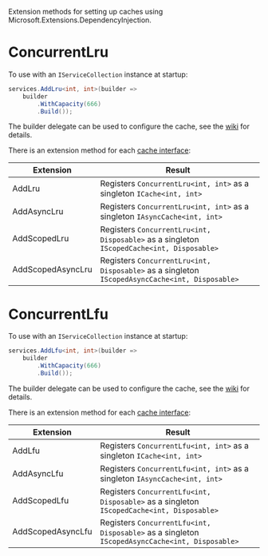 ﻿Extension methods for setting up caches using Microsoft.Extensions.DependencyInjection.

# ConcurrentLru

To use with an `IServiceCollection` instance at startup:

```cs
services.AddLru<int, int>(builder =>
    builder
        .WithCapacity(666)
        .Build());
```

The builder delegate can be used to configure the cache, see the [wiki](https://github.com/bitfaster/BitFaster.Caching/wiki/ConcurrentLru-Quickstart#builder-api) for details.

There is an extension method for each [cache interface](https://github.com/bitfaster/BitFaster.Caching/wiki/Caches):

| Extension | Result | 
|-----------|--------|
| AddLru | Registers `ConcurrentLru<int, int>` as a singleton `ICache<int, int>` |
| AddAsyncLru | Registers `ConcurrentLru<int, int>` as a singleton `IAsyncCache<int, int>` |
| AddScopedLru | Registers `ConcurrentLru<int, Disposable>` as a singleton `IScopedCache<int, Disposable>` |
| AddScopedAsyncLru | Registers `ConcurrentLru<int, Disposable>` as a singleton `IScopedAsyncCache<int, Disposable>` |


# ConcurrentLfu

To use with an `IServiceCollection` instance at startup:

```cs
services.AddLfu<int, int>(builder =>
    builder
        .WithCapacity(666)
        .Build());
```

The builder delegate can be used to configure the cache, see the [wiki](https://github.com/bitfaster/BitFaster.Caching/wiki/ConcurrentLfu-Quickstart#builder-api) for details.

There is an extension method for each [cache interface](https://github.com/bitfaster/BitFaster.Caching/wiki/Caches):

| Extension | Result | 
|-----------|--------|
| AddLfu | Registers `ConcurrentLfu<int, int>` as a singleton `ICache<int, int>` |
| AddAsyncLfu | Registers `ConcurrentLfu<int, int>` as a singleton `IAsyncCache<int, int>` |
| AddScopedLfu | Registers `ConcurrentLfu<int, Disposable>` as a singleton `IScopedCache<int, Disposable>` |
| AddScopedAsyncLfu | Registers `ConcurrentLfu<int, Disposable>` as a singleton `IScopedAsyncCache<int, Disposable>` |
